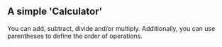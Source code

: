 ## A simple 'Calculator'

You can add, subtract, divide and/or multiply. Additionally, you can use parentheses to define the order of operations.
